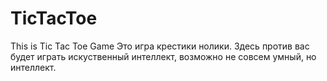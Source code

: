 # TicTacToe
This is Tic Tac Toe Game
Это игра крестики нолики. Здесь против вас будет играть искуственный интеллект, возможно не совсем умный, но интеллект.
